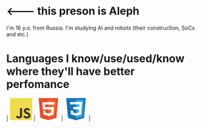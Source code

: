 # <--- this preson is Aleph

I'm 16 y.o. from Russia. I'm studying AI and robots (their construction, SoCs and etc.)

# Languages I know/use/used/know where they'll have better perfomance
<div>

| <img src="https://github.com/devicons/devicon/blob/master/icons/javascript/javascript-original.svg" title="JavaScript"  alt="JavaScript" width="60" height="60"/> |
 <img src="https://github.com/devicons/devicon/blob/master/icons/html5/html5-original.svg" title="HTML"  alt="HTML" width="60" height="60"/> |
 <img src="https://github.com/devicons/devicon/blob/master/icons/css3/css3-original.svg" title="CSS"  alt="CSS" width="60" height="60"/> |

  
</div>
